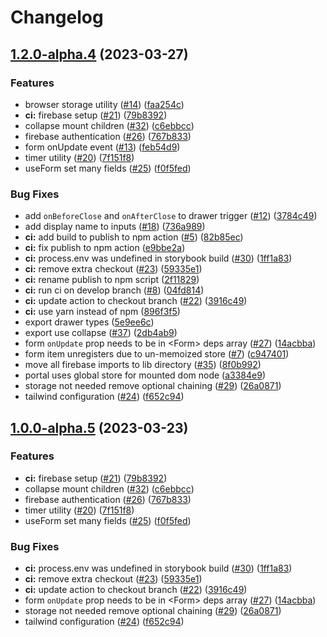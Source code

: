 # Changelog

## [1.2.0-alpha.4](https://github.com/chrisryanouellette/omlette-design-system/compare/v1.1.0-alpha.4...v1.2.0-alpha.4) (2023-03-27)


### Features

* browser storage utility ([#14](https://github.com/chrisryanouellette/omlette-design-system/issues/14)) ([faa254c](https://github.com/chrisryanouellette/omlette-design-system/commit/faa254ce0dd96d7dcbfe039cdc0703bfa81d306e))
* **ci:** firebase setup ([#21](https://github.com/chrisryanouellette/omlette-design-system/issues/21)) ([79b8392](https://github.com/chrisryanouellette/omlette-design-system/commit/79b83923c0382a7da559efd1240b2c4f89ff99ad))
* collapse mount children ([#32](https://github.com/chrisryanouellette/omlette-design-system/issues/32)) ([c6ebbcc](https://github.com/chrisryanouellette/omlette-design-system/commit/c6ebbcc21f14ee583548f9124e99f3a893397c3a))
* firebase authentication ([#26](https://github.com/chrisryanouellette/omlette-design-system/issues/26)) ([767b833](https://github.com/chrisryanouellette/omlette-design-system/commit/767b833d0349f992fd31f4b4cd40b10daebdbda8))
* form onUpdate event ([#13](https://github.com/chrisryanouellette/omlette-design-system/issues/13)) ([feb54d9](https://github.com/chrisryanouellette/omlette-design-system/commit/feb54d9d990767c01dd33cefd1575d7fbed847c6))
* timer utility ([#20](https://github.com/chrisryanouellette/omlette-design-system/issues/20)) ([7f151f8](https://github.com/chrisryanouellette/omlette-design-system/commit/7f151f89af01fa5ba9efd7774fb8454e54002d08))
* useForm set many fields ([#25](https://github.com/chrisryanouellette/omlette-design-system/issues/25)) ([f0f5fed](https://github.com/chrisryanouellette/omlette-design-system/commit/f0f5fed73aa66a7e275b8cf2e34fee99117e493f))


### Bug Fixes

* add `onBeforeClose` and `onAfterClose` to drawer trigger ([#12](https://github.com/chrisryanouellette/omlette-design-system/issues/12)) ([3784c49](https://github.com/chrisryanouellette/omlette-design-system/commit/3784c496daa1d576e4cc5b3ed33c8a2cb53c8299))
* add display name to inputs ([#18](https://github.com/chrisryanouellette/omlette-design-system/issues/18)) ([736a989](https://github.com/chrisryanouellette/omlette-design-system/commit/736a9897d9f86e75e8f8b59592921be71cfd6755))
* **ci:** add build to publish to npm action ([#5](https://github.com/chrisryanouellette/omlette-design-system/issues/5)) ([82b85ec](https://github.com/chrisryanouellette/omlette-design-system/commit/82b85ecb46f8e758dca2ef1c2181e441e9fc0ff2))
* **ci:** fix publish to npm action ([e9bbe2a](https://github.com/chrisryanouellette/omlette-design-system/commit/e9bbe2a12cf3611419567444ff1dc4e1b68ffe74))
* **ci:** process.env was undefined in storybook build ([#30](https://github.com/chrisryanouellette/omlette-design-system/issues/30)) ([1ff1a83](https://github.com/chrisryanouellette/omlette-design-system/commit/1ff1a8341914219b60d5aee0d80fe22371d0dc13))
* **ci:** remove extra checkout ([#23](https://github.com/chrisryanouellette/omlette-design-system/issues/23)) ([59335e1](https://github.com/chrisryanouellette/omlette-design-system/commit/59335e19791235cd677a4bd500f921d5b8a52354))
* **ci:** rename publish to npm script ([2f11829](https://github.com/chrisryanouellette/omlette-design-system/commit/2f11829988ae86945a7c606ec9818adf2be088d3))
* **ci:** run ci on develop branch ([#8](https://github.com/chrisryanouellette/omlette-design-system/issues/8)) ([04fd814](https://github.com/chrisryanouellette/omlette-design-system/commit/04fd8148cfe3fc9835846747a9ab3060328b6dac))
* **ci:** update action to checkout branch ([#22](https://github.com/chrisryanouellette/omlette-design-system/issues/22)) ([3916c49](https://github.com/chrisryanouellette/omlette-design-system/commit/3916c493f6d0e62f188df7c063cc9ef147913125))
* **ci:** use yarn instead of npm ([896f3f5](https://github.com/chrisryanouellette/omlette-design-system/commit/896f3f53915d567565706dc0054403f79d6d3db9))
* export drawer types ([5e9ee6c](https://github.com/chrisryanouellette/omlette-design-system/commit/5e9ee6c139c3d94cfb1cc9db5e478b0c241f54e8))
* export use collapse ([#37](https://github.com/chrisryanouellette/omlette-design-system/issues/37)) ([2db4ab9](https://github.com/chrisryanouellette/omlette-design-system/commit/2db4ab921ea9d2e76a9ec413dec998973857b44b))
* form `onUpdate` prop needs to be in &lt;Form&gt; deps array ([#27](https://github.com/chrisryanouellette/omlette-design-system/issues/27)) ([14acbba](https://github.com/chrisryanouellette/omlette-design-system/commit/14acbbaff881a7b02fe6c45a551249a4264e5734))
* form item unregisters due to un-memoized store ([#7](https://github.com/chrisryanouellette/omlette-design-system/issues/7)) ([c947401](https://github.com/chrisryanouellette/omlette-design-system/commit/c947401102bba4165b4cbb2f8b6e991c73170917))
* move all firebase imports to lib directory ([#35](https://github.com/chrisryanouellette/omlette-design-system/issues/35)) ([8f0b992](https://github.com/chrisryanouellette/omlette-design-system/commit/8f0b99258a1025b7aef84b9092f87a32c3d40c38))
* portal uses global store for mounted dom node ([a3384e9](https://github.com/chrisryanouellette/omlette-design-system/commit/a3384e9a088e0fc8612f92ac5233eac7ceb000b1))
* storage not needed remove optional chaining ([#29](https://github.com/chrisryanouellette/omlette-design-system/issues/29)) ([26a0871](https://github.com/chrisryanouellette/omlette-design-system/commit/26a0871b9cb60bf012dd666d4c53990d2d033b03))
* tailwind configuration ([#24](https://github.com/chrisryanouellette/omlette-design-system/issues/24)) ([f652c94](https://github.com/chrisryanouellette/omlette-design-system/commit/f652c949c5c7115f401a86ee8c23374ac9a19f40))

## [1.0.0-alpha.5](https://github.com/chrisryanouellette/omlette-design-system/compare/1.0.0-alpha.4...v1.0.0-alpha.5) (2023-03-23)


### Features

* **ci:** firebase setup ([#21](https://github.com/chrisryanouellette/omlette-design-system/issues/21)) ([79b8392](https://github.com/chrisryanouellette/omlette-design-system/commit/79b83923c0382a7da559efd1240b2c4f89ff99ad))
* collapse mount children ([#32](https://github.com/chrisryanouellette/omlette-design-system/issues/32)) ([c6ebbcc](https://github.com/chrisryanouellette/omlette-design-system/commit/c6ebbcc21f14ee583548f9124e99f3a893397c3a))
* firebase authentication ([#26](https://github.com/chrisryanouellette/omlette-design-system/issues/26)) ([767b833](https://github.com/chrisryanouellette/omlette-design-system/commit/767b833d0349f992fd31f4b4cd40b10daebdbda8))
* timer utility ([#20](https://github.com/chrisryanouellette/omlette-design-system/issues/20)) ([7f151f8](https://github.com/chrisryanouellette/omlette-design-system/commit/7f151f89af01fa5ba9efd7774fb8454e54002d08))
* useForm set many fields ([#25](https://github.com/chrisryanouellette/omlette-design-system/issues/25)) ([f0f5fed](https://github.com/chrisryanouellette/omlette-design-system/commit/f0f5fed73aa66a7e275b8cf2e34fee99117e493f))


### Bug Fixes

* **ci:** process.env was undefined in storybook build ([#30](https://github.com/chrisryanouellette/omlette-design-system/issues/30)) ([1ff1a83](https://github.com/chrisryanouellette/omlette-design-system/commit/1ff1a8341914219b60d5aee0d80fe22371d0dc13))
* **ci:** remove extra checkout ([#23](https://github.com/chrisryanouellette/omlette-design-system/issues/23)) ([59335e1](https://github.com/chrisryanouellette/omlette-design-system/commit/59335e19791235cd677a4bd500f921d5b8a52354))
* **ci:** update action to checkout branch ([#22](https://github.com/chrisryanouellette/omlette-design-system/issues/22)) ([3916c49](https://github.com/chrisryanouellette/omlette-design-system/commit/3916c493f6d0e62f188df7c063cc9ef147913125))
* form `onUpdate` prop needs to be in &lt;Form&gt; deps array ([#27](https://github.com/chrisryanouellette/omlette-design-system/issues/27)) ([14acbba](https://github.com/chrisryanouellette/omlette-design-system/commit/14acbbaff881a7b02fe6c45a551249a4264e5734))
* storage not needed remove optional chaining ([#29](https://github.com/chrisryanouellette/omlette-design-system/issues/29)) ([26a0871](https://github.com/chrisryanouellette/omlette-design-system/commit/26a0871b9cb60bf012dd666d4c53990d2d033b03))
* tailwind configuration ([#24](https://github.com/chrisryanouellette/omlette-design-system/issues/24)) ([f652c94](https://github.com/chrisryanouellette/omlette-design-system/commit/f652c949c5c7115f401a86ee8c23374ac9a19f40))
